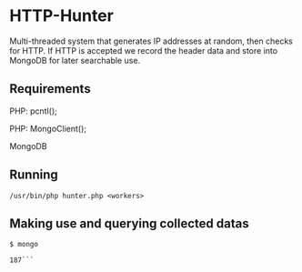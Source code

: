 # HTTP-Hunter
Multi-threaded system that generates IP addresses at random, then checks for HTTP. If HTTP is accepted we record the header data and store into MongoDB for later searchable use.

## Requirements
PHP: pcntl();

PHP: MongoClient();

MongoDB

## Running
```/usr/bin/php hunter.php <workers>```

## Making use and querying collected datas
```$ mongo```

```> db.results.find({"header": {$regex: /.*Microsoft-IIS.*/, $options: 'si'}}).count()
187```
